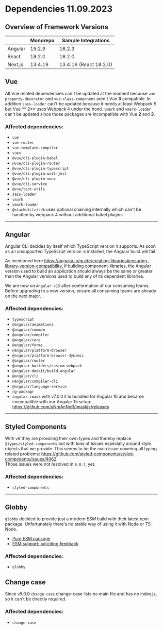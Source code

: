 # Dependencies 11.09.2023

## Overview of Framework Versions

|         | Monorepo | Sample Integrations    |
| ------- | -------- | ---------------------- |
| Angular | 15.2.9   | 16.2.3                 |
| React   | 18.2.0   | 18.2.0                 |
| Next.js | 13.4.19  | 13.4.19 (React 18.2.0) |

## Vue

All Vue related dependencies can't be updated at the moment because `vue-property-decorator` and `vue-class-component`
aren't Vue **3** compatible. In addition `sass-loader` can't be updated because it needs at least Webpack 5 but Vue **
2** uses Webpack 4 under the hood. `vmark` and `vmark-loader` can't be updated since those packages are incompatible
with Vue **2** and **3**.

### Affected dependencies:

- `vue`
- `vue-router`
- `vue-template-compiler`
- `vuex`
- `@vue/cli-plugin-babel`
- `@vue/cli-plugin-router`
- `@vue/cli-plugin-typescript`
- `@vue/cli-plugin-unit-jest`
- `@vue/cli-plugin-vuex`
- `@vue/cli-service`
- `@vue/test-utils`
- `sass-loader`
- `vmark`
- `vmark-loader`
- `@stackblitz/sdk` uses optional chaining internally which can't be handled by webpack 4 without additional babel
  plugins

---

## Angular

Angular CLI decides by itself which TypeScript version it supports. As soon as an unsupported TypeScript version is
installed, the Angular build will fail.

As mentioned here https://angular.io/guide/creating-libraries#ensuring-library-version-compatibility, if building
component-libraries, the Angular version used to build an application should always be the same or greater than the
Angular versions used to build any of its dependent libraries.

We are now on `Angular v15` after conformation of our consuming teams. Before upgrading to a new version, ensure all
consuming teams are already on the next major.

### Affected dependencies:

- `typescript`
- `@angular/animations`
- `@angular/common`
- `@angular/compiler`
- `@angular/core`
- `@angular/forms`
- `@angular/platform-browser`
- `@angular/platform-browser-dynamic`
- `@angular/router`
- `@angular-builders/custom-webpack`
- `@angular-devkit/build-angular`
- `@angular/cli`
- `@angular/compiler-cli`
- `@angular/language-service`
- `ng-packagr`
- `angular-imask` with v7.0.0 it is bundled for Angular 16 and became incompatible with our Angular 15 setup:
  https://github.com/uNmAnNeR/imaskjs/releases

---

## Styled Components

With v6 they are providing their own types and thereby replace `@types/styled-components` but with tons of issues
especially around style objects that we provide. This seems to be the main issue covering all typing related problems:
https://github.com/styled-components/styled-components/issues/4062  
Those issues were not resolved in `6.0.7`, yet.

### Affected dependencies:

- `styled-components`

---

## Globby

`globby` decided to provide just a modern _ESM_ build with their latest npm package. Unfortunately there's no stable way
of using it with Node or TS-Node.

- [Pure ESM package](https://gist.github.com/sindresorhus/a39789f98801d908bbc7ff3ecc99d99c#how-can-i-make-my-typescript-project-output-esm)
- [ESM support: soliciting feedback](https://github.com/TypeStrong/ts-node/issues/1007)

### Affected dependencies:

- `globby`

## Change case

Since v5.0.0 `change-case` change-case lists no main file and has no index.js, so it can't be directly required.

### Affected dependencies:

- `change-case`

